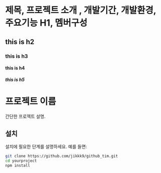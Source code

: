 # 제목, 프로젝트 소개 , 개발기간, 개발환경, 주요기능 H1, 멤버구성
## this is h2

### this is h3

#### this is h4

##### this is h5

# 프로젝트 이름

간단한 프로젝트 설명.

## 설치

설치에 필요한 단계를 설명하세요. 예를 들면:

```bash
git clone https://github.com/jikkk9/github_tim.git
cd yourproject
npm install


